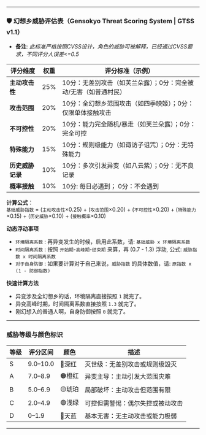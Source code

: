 
---

### 🛡️ **幻想乡威胁评估表（Gensokyo Threat Scoring System | GTSS v1.1）**

- **备注**: *此标准严格按照CVSS设计，角色的威胁可被解释，已经通过CVSS要求，不同评分人误差<=0.5*

| 评分维度         | 权重 | 评分标准（示例）                                                                 |
|------------------|------|----------------------------------------------------------------------------------|
| **主动攻击性**   | 25%  | 10分：无差别攻击（如芙兰朵露）；0分：完全被动/无害（如普通村民）                 |
| **攻击范围**     | 20%  | 10分：全幻想乡范围攻击（如四季映姬）；0分：仅限单体接触攻击                      |
| **不可控性**     | 20%  | 10分：能力完全随机/暴走（如芙兰朵露）；0分：完全可控                             |
| **特殊能力**     | 15%  | 10分：规则级能力（如诹访子诅咒）；0分：无特殊能力                                |
| **历史威胁记录** | 10%  | 10分：多次引发异变（如八云紫）；0分：无不良记录                                  |
| **概率接触**     | 10%  | 10分: 每日必遇到； 0分：不会遇到                                               |

**计算公式**：  
`基础威胁指数` = (`主动攻击性`×0.25) + (`攻击范围`×0.20) + (`不可控性`×0.20) + (`特殊能力`×0.15) + (`历史威胁`×0.10) + (`接触概率`×0.10)

**动态浮动事项**
- `环境隔离系数` : 再异变发生的时候，启用此系数，请: `基础威胁 x 环境隔离系数`
- `时间隔离系数` : 按照 `开始期`-`高峰期`-`结束期` 来算，再 (0.7 - 1.3) 浮动, 公式: `威胁指数 x 时间隔离系数`
- `对于自身防御` : 如果要计算对于自己来说，`威胁指数` 的具体数值，请: `原指数 x (1 - 防御指数)`

**快速计算方法**
- 异变涉及全幻想乡的话，环境隔离直接按照 `1` 就完了。
- 异变高峰时期，时间隔离系数直接按照 `1.3` 就完了。
- 刚幻想入的普通人啊，自身防御按照 `0` 就完了。

---

### 威胁等级与颜色标识
| 等级 | 评分区间 | 颜色 | 描述 |
|------|-----------|------|------|
| S    | 9.0–10.0  | 🔴深红 | 灭世级：无差别攻击或规则级毁灭 |
| A    | 7.0–8.9   | 🟠橙红 | 异变主导：主动引发大范围灾难 |
| B    | 5.0–6.9   | 🟡琥珀 | 局部破坏：主动攻击但范围有限 |
| C    | 2.0–4.9   | 🟢浅绿 | 可控但需警惕：偶尔失控或被动攻击 |
| D    | 0–1.9     | 🔵天蓝 | 基本无害：无主动攻击或能力极弱 |

---
